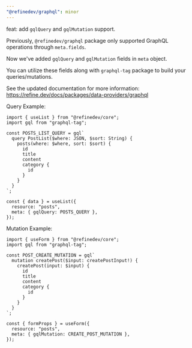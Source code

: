 ```yaml
---
"@refinedev/graphql": minor
---
```


feat: add `gqlQuery` and `gqlMutation` support.

Previously, `@refinedev/graphql` package only supported GraphQL operations through `meta.fields`.

Now we've added `gqlQuery` and `gqlMutation` fields in `meta` object.

You can utilize these fields along with `graphql-tag` package to build your queries/mutations.

See the updated documentation for more information: https://refine.dev/docs/packages/data-providers/graphql

Query Example:

```tsx
import { useList } from "@refinedev/core";
import gql from "graphql-tag";

const POSTS_LIST_QUERY = gql`
  query PostList($where: JSON, $sort: String) {
    posts(where: $where, sort: $sort) {
      id
      title
      content
      category {
        id
      }
    }
  }
`;

const { data } = useList({
  resource: "posts",
  meta: { gqlQuery: POSTS_QUERY },
});
```

Mutation Example:

```tsx
import { useForm } from "@refinedev/core";
import gql from "graphql-tag";

const POST_CREATE_MUTATION = gql`
  mutation createPost($input: createPostInput!) {
    createPost(input: $input) {
      id
      title
      content
      category {
        id
      }
    }
  }
`;

const { formProps } = useForm({
  resource: "posts",
  meta: { gqlMutation: CREATE_POST_MUTATION },
});
```
